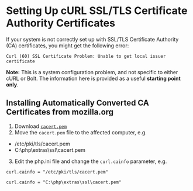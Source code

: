 Setting Up cURL SSL/TLS Certificate Authority Certificates
==========================================================

If your system is not correctly set up with SSL/TLS Certificate Authority (CA)
certificates, you might get the following error:

```
Curl (60) SSL Certificate Problem: Unable to get local issuer certificate
```

**Note:**
This is a system configuration problem, and not specific to either cURL or Bolt.
The information here is provided as a useful **starting point only**.

Installing Automatically Converted CA Certificates from mozilla.org
-------------------------------------------------------------------

1. Download [`cacert.pem`](http://curl.haxx.se/ca/cacert.pem)
2. Move the `cacert.pem` file to the affected computer, e.g.
  * /etc/pki/tls/cacert.pem
  * C:\php\extras\ssl\cacert.pem
3. Edit the php.ini file and change the `curl.cainfo` parameter, e.g.

```
curl.cainfo = "/etc/pki/tls/cacert.pem"
```

```
curl.cainfo = "C:\php\extras\ssl\cacert.pem"
```
